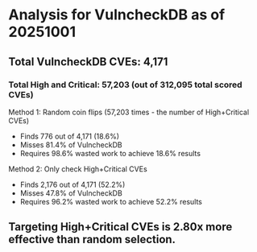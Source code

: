 # Analysis for VulncheckDB as of 20251001

## Total VulncheckDB CVEs: 4,171
### Total High and Critical: 57,203 (out of 312,095 total scored CVEs)

Method 1: Random coin flips (57,203 times - the number of High+Critical CVEs)
  - Finds 776 out of 4,171 (18.6%)
  - Misses 81.4% of VulncheckDB
  - Requires 98.6% wasted work to achieve 18.6% results

Method 2: Only check High+Critical CVEs
  - Finds 2,176 out of 4,171 (52.2%)
  - Misses 47.8% of VulncheckDB
  - Requires 96.2% wasted work to achieve 52.2% results

## Targeting High+Critical CVEs is 2.80x more effective than random selection.
